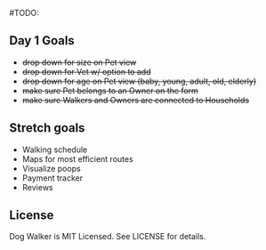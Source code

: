 #TODO:

## Day 1 Goals
* ~~drop down for size on Pet view~~
* ~~drop down for Vet w/ option to add~~
* ~~drop down for age on Pet view (baby, young, adult, old, elderly)~~
* ~~make sure Pet belongs to an Owner on the form~~
* ~~make sure Walkers and Owners are connected to Households~~

## Stretch goals
* Walking schedule
* Maps for most efficient routes
* Visualize poops 
* Payment tracker
* Reviews

## License

Dog Walker is MIT Licensed. See LICENSE for details.